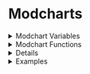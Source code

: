 # Modcharts

<details>
	
<summary>
Modchart Variables
</summary>
	
### flipMode : boolean
	
```
A bool which tells if it's playing Dad side.
```
	
### p1 : Character
	
```The opponent character.```
	
### p2 : Character
	
```The player character.```
	
### dad : Character
	
```Dad Character.```
	
### dad2 : Character
	
```Secondary Dad character.```
	
### bf : Character
	
```BF character.```
	
### bf2 : Character
	
```Secondary BF character.```
	
### playerObjects : table/Dictionary
	
```LiveScript
    || CONTENTS ||
    Dad : Object
    BF : Object
    Dad2 : Object
    BF2 : Object
```
	
### defaultcamzoom : number
	
```Changes the FOV of the camera by 70. Default is 1.```
	
### playerNoteOffsets : table/Array
	
```Contains 'Vector2' values, which tells the Receptor offset.```
	
### opponentNoteOffsets : table/Array
	
```Contains 'Vector2' values, which tells the Receptor offset.```
	
### playSound : function (soundId : id, volume : number) (default volume is 2)
	
```A function which plays sounds```
	
### leftStrums : table/Array
	
```Contains the receptors from the left side.```
	
### rightStrums : table/Array
	
```Contains the receptors from the right side.```
	
### dadStrums : table/Array
	
```Contains the opponent receptors.```
	
### playerStrums : table/Array
	
```Contains the player receptors.```
	
### allReceptors : table/Array
	
```Contains Dad and BF receptors.```
	
### .GUI : table/Array
	
```LiveScript
    || CONTENTS ||
    Rotation : number
		 variable that dictates the rotation of the receptor(s)
```
	
### camControls : table/Dictionary
	
```LiveScript
Handles the camera behaviour.
|| CONTENTS ||		
	zoom : number
		Sets the game UI/camera zoom, depending by BehaviourType.
		This value is useless if BehaviourType is set to "Separate".
	BehaviourType : string (All,HUD,Camera,Separate)
		Changes how the zoom should work.
	hudZoom : number
		Sets the game UI zoom.
		Only effective if BehaviourType is set to "Separate".
	camZoom : number
		Sets the camera zoom.
		Only effective if BehaviourType is set to "Separate".
	camOffset : CFrame
		Camera offset.
	StayOnCenter : boolean
		Forces the camera to stay in center of the spot.
	DisableLerp : boolean
		Toggles whenever the zoom should slowly tween back to their original value.
		Useful if you want to make a consistent zoom mechanic.
```
	
### internalSettings : table/Dictionary
	
```LiveScript
Settings where you can toggle certain behaviours.
|| CONTENTS ||
	autoSize : number
		Only used to determine sprites size at start up.
		Its not recommended to edit this value.
	notesRotateWithReceptors : boolean
		This sets the notes to copy the receptors rotation.
	notesShareTransparencyWithReceptors : boolean
		This sets the notes to copy the receptors transparency. (Alpha variable for clarification)
	OpponentNoteDrain : number
		This toggles whenever the NPC should drain the players health, if given value is a number.
		By default its set to False, which does nothing.
	useDuoSkins : boolean
		Determines if the engine should use separate Note skins for each side.
		Not recommended to edit, although its only used once at start up.
	useBPMSyncing : booleans
		Toggles if the engine should use the BPM syncing.
		This is added beacuse certain modcharts breaks if this is used.
		We dont know why as well.
	currentNoteSkinChange : table|nil
		This variable is used to change the note skin as soon they spawn.
		Contains the XML, ImageLabel and a boolean in order to work.
		Not recommended to edit.
	showOnlyStrums : boolean
		Unused.
	NoteSpawnTransparency : number
		This variable is used to change the notes transparency as soon they spawn.
		Must range from 0 to 1.
	minHealth : number
		This variable determins the minimum health that health drain will go to before stopping
```
	
### gameUI : Instance/ScreenGui
	
```LiveScript
Game user interface.
If you want to add sprites to the UI, its recommended to add them via gameUI.realGameUI.Notes
```
### gameHandler : table/Dictionary
	
```The engine module.```
	
### notes : table/Array
	
```A list of all the notes that are currently being rendered.```
	
### unspawnedNotes : table/Array
	
```LiveScript
An array which contains unspawned notes.
Its ordered by strumTime.
```
### noteLanes : table/Array
	
```LiveScript
An array that contains lanes with your current rendering notes. (can be BF or Dad, only one of them)
I.E susNotesLanes[1][2]
	Should access the first lane of notes and the second rendering note.
```
### susNoteLanes : table/Array
	
```LiveScript
An array that contains lanes with your current rendering hold notes. (can be BF or Dad, only one of them)
I.E susNotesLanes[1][2]
	Should access the first lane of hold notes and the second rendering note.
```
### noteGroup : string
	
``A string which tells what noteGroup is the song currently using.``
	
### mapProps : string
	
``Should return the object for the map but prob won't work.``
	
### initialSpeed : number
	
``The speed of the scroll speed. This is like normal FNF but it's 0.45 times less``
	
### gameHandler : table/Directory
	
```LiveScript
Contains all the functions that affect the game
|| CONTENTS || 
	changeIcon(name : string, side : boolean (false=dad, true=bf)) : function
      		Changes the icon for the selected side.
	changeAnimation(name : , player : object, speed, looped : boolean, force : boolean) : function
		Changes player's animation but doesn't change appearance.
	flash(hex, speed : number, int : initial transparency) : function
		Utilizes a frame that covers the size of the screen to tween its transparency to from the initial value to 1
      		(which is completely transparent).
	processEvent(event : string, value1 : float, value2 : float, ...)
		Runs an event through a processer that goes through all the known events and sends a signal to the 
      		EventTrigger if it is not already defined.
```
	
</details>

<details>
	<summary>Modchart Functions</summary>
	
	
### Functions are vital for modcharts to work and are called at specific times.
	
- "preInit = function(gameUI : frame, module : table)"
	
```
This function is played before the song has started loadin
```
	
- "init = function()"
	
```
This function is played when the song is loading
```
	
- "preStart = function()"
	
```
Runs when the countdown starts
```
	
- "Start = function()"
	
```
Runs when the song starts
```
	
- "P1NoteHit = function(noteType : string, noteData : number, note : table)"
	
```
Runs when the player hits a note
```
	
- "P2NoteHit = function(noteType : string, noteData : number)"
	
```
Runs when the opponent hits a note, this includes other players
```
	
- "Update = function(deltaTime)"
	
```
Runs whenever a frame is rendered
```
	
- "StepHit = function(curStep)"
	
```
Runs when a step is hit
```
	
- "BeatHit = function(curBeat)"
	
```
Runs when a beat is hit
```
	
- "sectionChange = function(currentSection : table)"

```
Runs when a section changes
	"currentSection" is a table that includes,
		mustHitSection : boolean,
		typeOfSection : number,
		lengthInSteps : number,
		sectionNotes : table
```
	
- "EventTrigger = function(name : string, value1 : float, value2 : float, ...)"
	
```
Runs when an event is played, even when an event is called from a modchart.
```
	
</details>

<details>

	<summary>gameHandler.processEvent()</summary>
	
```LiveScript
This function will be used whenever you want to process an event.
Any time "processEvent()" is used the "EventTrigger()" event is played inside the modchart.
```

  - "set camera zoom"
	
```LiveScript
value1 : number
	Sets the cameraZoom to value1
value2 : number
	Sets the hudZoom to value2
```
	
  - "tween camera zoom"
	
```LiveScript
value1 : number
	Target camera zoom
value2 : number
	Length of the tween
value3 : EasingStyle
	Sets the style of the tween
value4 : EasingDirection
	Sets the type of tween. (In, Out, InOut)
```
	
  - "add camera zoom"
	
```LiveScript
This event only plays when the "CameraZooms" settings is true and
hudZoom is less than 1.4.
	value1 : number
		Changes the hudZoom by this number
	value2 : number
		Changes the cameraZoom by this number
```
	
  - "camera follow pos"
	
```LiveScript
Changes the camera offset to the defined position.
	value1 : number
		The x value of the offset
	value2 : number
		The y value of the offset
```
	
  - "set cam speed"
	
```LiveScript
Cam Speed controls how fast the camera moves from position to position.
	value1 : number
		Sets the camSpeed to this value
```
  - "camera flash"  
```LiveScript
This event only plays when the "distractions" setting is true
	value1 : number
		Controls the speed of the flash
	value2 : hex
		Controls the color of the flash
```
	
  - "screen shake"
	
```LiveScript
This event shakes the screen but can also shake the UI
	value1 : number / string ("10, 0.1")
		When it is a number it controls the duration of the screen shake
        	When it is a string separated by a comma the first number controls the
        	duration of the UI shake and the second controls the intensity.
	value2 : number / string ("10, 0.1")
		When a number it controls the intensity of the screen shake
        	When a string separated by a comma the first number controls the 
        	duration of the UI shake and the second controls the intensity.
```
	
  - "hey!"
	
```LiveScript
Plays the "hey" animation for either boyfriend, girlfriend, or dad
however, only boyfriend works at the moment.
	value1 : string
		Name of the character to dance.
```
	
  - "lane modifier"  
	
```LiveScript
Changes the scroll speed of a arrows in a specific lane.
	value1 : number
		The value is the lane. Usually there are 8 lanes
	value2 : number
		The value is the speed the scroll speed changes to
```
	
  - "change scroll speed"

```LiveScript
This event only plays when the setting "ForceSpeed" is false.
	value1 : number
		The speed the scroll speed will change to. (Speed Multiplier that is not actuall scroll speed)
	value2 : number
		How quick in seconds that the scroll speed will change to it's new value.
```

</details>

<details>
	
<summary>Examples</summary>

```lua
--!nolint UnknownGlobal
--!nolint UninitializedLocal
local Conductor = require(game.ReplicatedStorage.Modules.Conductor)
--local timer = 0; -- If this is unused then get rid of it.
return {
	-- This function is played after the countdown.
	Start = function()
		gameHandler.processEvent("change scroll speed", 1.15, 2)
		-- Changes the scroll speed to 1.15x the song's scroll speed over the course of 2 seconds.
	end,
	
	-- This function played whenever an event is processed
	EventTrigger = function(name, value1, value2, ...)
		if name == "mycustomevent" then -- The name is always in lowercase
			-- Lets just say that value1 is the x and value2 is the y.
			for i = 1, #allReceptors do -- Iterates through all of the receptors, usually there are 8.
				allReceptors[i]:SetPosition(value1 + (i * 10), value2) -- Sets the x and y values of the receptor.
			end
		end
	end,
}
```
	
</details>
